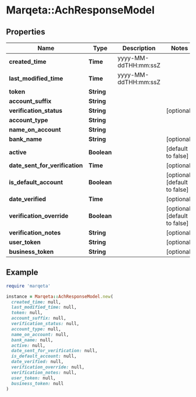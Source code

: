 # Marqeta::AchResponseModel

## Properties

| Name | Type | Description | Notes |
| ---- | ---- | ----------- | ----- |
| **created_time** | **Time** | yyyy-MM-ddTHH:mm:ssZ |  |
| **last_modified_time** | **Time** | yyyy-MM-ddTHH:mm:ssZ |  |
| **token** | **String** |  |  |
| **account_suffix** | **String** |  |  |
| **verification_status** | **String** |  | [optional] |
| **account_type** | **String** |  |  |
| **name_on_account** | **String** |  |  |
| **bank_name** | **String** |  | [optional] |
| **active** | **Boolean** |  | [default to false] |
| **date_sent_for_verification** | **Time** |  | [optional] |
| **is_default_account** | **Boolean** |  | [optional][default to false] |
| **date_verified** | **Time** |  | [optional] |
| **verification_override** | **Boolean** |  | [optional][default to false] |
| **verification_notes** | **String** |  | [optional] |
| **user_token** | **String** |  | [optional] |
| **business_token** | **String** |  | [optional] |

## Example

```ruby
require 'marqeta'

instance = Marqeta::AchResponseModel.new(
  created_time: null,
  last_modified_time: null,
  token: null,
  account_suffix: null,
  verification_status: null,
  account_type: null,
  name_on_account: null,
  bank_name: null,
  active: null,
  date_sent_for_verification: null,
  is_default_account: null,
  date_verified: null,
  verification_override: null,
  verification_notes: null,
  user_token: null,
  business_token: null
)
```

